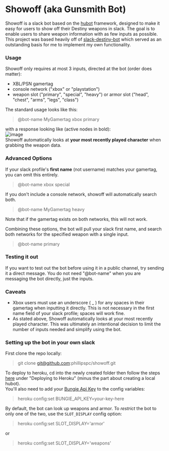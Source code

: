 # Showoff (aka Gunsmith Bot)

Showoff is a slack bot based on the [hubot](https://hubot.github.com/) framework, designed to make it easy for users to show off their Destiny weapons in slack. The goal is to enable users to share weapon information with as few inputs as possible.  
This project was based heavily off of [slack-destiny-bot](https://github.com/cprater/slack-destiny-bot) which served as an outstanding basis for me to implement my own functionality.

### Usage

Showoff only requires at most 3 inputs, directed at the bot (order does matter):  
* XBL/PSN gamertag
* console network ("xbox" or "playstation")
* weapon slot ("primary", "special", "heavy") or
  armor slot ("head", "chest", "arms", "legs", "class")

The standard usage looks like this:  
>@bot-name MyGamertag xbox primary  

with a response looking like (active nodes in bold):  
![image](https://cloud.githubusercontent.com/assets/11082871/14224924/604e45aa-f87c-11e5-9dbd-0c81fe46938c.png)  
Showoff automatically looks at **your most recently played character** when grabbing the weapon data.

### Advanced Options
If your slack profile's **first name** (not username) matches your gamertag, you can omit this entirely.  
>@bot-name xbox special  

If you don't include a console network, showoff will automatically search both.
>@bot-name MyGamertag heavy

Note that if the gamertag exists on both networks, this will not work.  

Combining these options, the bot will pull your slack first name, and search both networks for the specified weapon with a single input.
>@bot-name primary

### Testing it out
If you want to test out the bot before using it in a public channel, try sending it a direct message. You do not need "@bot-name" when you are messaging the bot directly, just the inputs.

### Caveats
* Xbox users must use an underscore ( _ ) for any spaces in their gamertag when inputting it directly. This is not necessary in the first name field of your slack profile; spaces will work fine.
* As stated above, Showoff automatically looks at your most recently played character. This was ultimately an intentional decision to limit the number of inputs needed and simplify using the bot.

### Setting up the bot in your own slack
First clone the repo locally:
> git clone git@github.com:phillipspc/showoff.git

To deploy to heroku, cd into the newly created folder then follow the steps [here](https://github.com/slackhq/hubot-slack) under "Deploying to Heroku" (minus the part about creating a local hubot).  
You'll also need to add your [Bungie Api Key](https://www.bungie.net/en-US/User/API) to the config variables: 
> heroku config:set BUNGIE_API_KEY=your-key-here

By default, the bot can look up weapons and armor. To *restrict* the bot to only one of the two, 
use the `SLOT_DISPLAY` config option:

> heroku config:set SLOT_DISPLAY='armor'

or 

> heroku config:set SLOT_DISPLAY='weapons'
